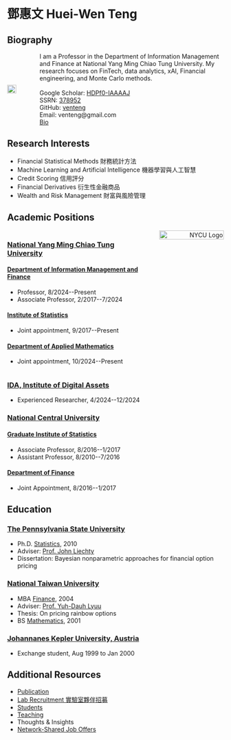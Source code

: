# 鄧惠文 Huei-Wen Teng 

## Biography  

<div style="display: flex; align-items: center;">
  <img src="https://i.imgur.com/K3qUn90.jpg" style="width: 38%; margin-right: 20px;"/>
  <div>
    I am a Professor in the Department of Information Management and Finance at National Yang Ming Chiao Tung University. My research focuses on FinTech, data analytics, xAI, Financial engineering, and Monte Carlo methods. <br><br> 
      Google Scholar: <a href="https://scholar.google.com/citations?user=HDPf0-IAAAAJ&hl=en">HDPf0-IAAAAJ</a><br>  
    SSRN: <a href="https://papers.ssrn.com/sol3/cf_dev/AbsByAuth.cfm?per_id=3789459">378952</a><br>  
    GitHub: <a href="https://github.com/venteng">venteng</a><br>  
    Email: venteng@gmail.com<br>  
    <a href="https://venteng.github.io/bio.html">Bio</a>
  </div>
</div>


## Research Interests

- Financial Statistical Methods 財務統計方法
- Machine Learning and Artificial Intelligence 機器學習與人工智慧
- Credit Scoring 信用評分
- Financial Derivatives 衍生性金融商品
- Wealth and Risk Management 財富與風險管理

## Academic Positions

<div style="display: flex; justify-content: space-between; align-items: flex-start; flex-wrap: nowrap;">
  <div style="width: 62%;">
    <h3><a href="https://www.nycu.edu.tw/">National Yang Ming Chiao Tung University</a></h3>    
    <h4><a href="https://imf.nctu.edu.tw/">Department of Information Management and Finance</a></h4>
    <ul>
      <li>Professor, 8/2024--Present</li>
      <li>Associate Professor, 2/2017--7/2024</li>
    </ul>    
    <h4><a href="https://stat.nycu.edu.tw/">Institute of Statistics</a></h4>
    <ul>
      <li>Joint appointment, 9/2017--Present</li>
    </ul>
    <h4><a href="https://www.math.nycu.edu.tw/">Department of Applied Mathematics</a></h4>
    <ul>
      <li>Joint appointment, 10/2024--Present</li>
    </ul>

  </div>  
  <div style="width: 38%; text-align: right;">
    <img src="https://github.com/user-attachments/assets/a38b8893-c895-4fbe-bd08-57e2c4268258" alt="NYCU Logo" style="width: 100%; max-width: 150px;"/>
  </div>
</div>


### [IDA, Institute of Digital Assets](https://ida.ase.ro)

- Experienced Researcher, 4/2024--12/2024

### [National Central University](https://www.ncu.edu.tw)

####  [Graduate Institute of Statistics](http://www.stat.ncu.edu.tw/)

- Associate Professor, 8/2016--1/2017
- Assistant Professor, 8/2010--7/2016

#### [Department of Finance](https://fm.mgt.ncu.edu.tw/zh-TW)
- Joint Appointment, 8/2016--1/2017

## Education

### [The Pennsylvania State University](https://www.psu.edu/)

- Ph.D. [Statistics](https://science.psu.edu/stat), 2010
- Adviser: [Prof. John Liechty](http://www.personal.psu.edu/faculty/j/c/jcl12/)
- Dissertation: Bayesian nonparametric approaches for financial option pricing


### [National Taiwan University](https://www.ntu.edu.tw/)

- MBA [Finance](https://management.ntu.edu.tw/Fin), 2004
- Adviser: [Prof. Yuh-Dauh Lyuu](https://www.csie.ntu.edu.tw/~lyuu/)
- Thesis: On pricing rainbow options
- BS [Mathematics](http://www.math.ntu.edu.tw/),  2001

### [Johannanes Kepler University, Austria](https://www.jku.at)
- Exchange student, Aug 1999 to Jan 2000

<!---
## Education 

<div style="display: flex; justify-content: space-between; align-items: flex-start; flex-wrap: nowrap;">
  <div style="width: 62%;">
    <h3><a href="https://www.psu.edu/">The Pennsylvania State University</a></h3>    
      <h4><a href="https://science.psu.edu/stat">Statistics</a>, Ph.D. 2010</h4>
    <ul>
      <li>Adviser: <a href="http://www.personal.psu.edu/faculty/j/c/jcl12/">Prof. John Liechty</a></li>
      <li>Dissertation: Bayesian nonparametric approaches for financial option pricing</li>
    </ul>
  </div>  
  <div style="width: 38%; text-align: right;">
    <img src="https://github.com/user-attachments/assets/b8720259-643c-4662-836e-21cb1b220682" alt="PSU Logo" style="width: 100%; max-width: 150px;"/>
  </div>
</div>

<div style="display: flex; justify-content: space-between; align-items: flex-start; flex-wrap: nowrap;">
  <div style="width: 62%;">
    <h3><a href="https://www.ntu.edu.tw/">National Taiwan University</a></h3>    
    <h4><a href="https://management.ntu.edu.tw/Fin">Finance</a>, MBA 2004</h4>
    <ul>
      <li>Adviser: <a href="https://www.csie.ntu.edu.tw/~lyuu/">Prof. Yuh-Dauh Lyuu</a></li>
      <li>Thesis: On pricing rainbow options</li>
    </ul>    
    <h4><a href="http://www.math.ntu.edu.tw/">Mathematics</a>, BS 2001</h4>
  </div>  
  <div style="width: 38%; text-align: right;">
    <img src="https://github.com/user-attachments/assets/a2cdde62-09e2-485e-a64c-5f63b023994b" alt="NTU Logo" style="width: 100%; max-width: 150px;"/>
  </div>
</div>
--->

<!---
## Upcoming Events
- Dec 5-6, 2024 [The Fourth Yushan Conference 第四屆玉山會議 ](https://yushan-conference.notion.site/4th-Yushan-Conference-9e9d4beb98e64e5c928e5e0680c80d67)
- Dec 10, 2024 研究領域說明會 12:30 - 13:00 管理一館417教室 
--->


## Additional Resources
- [Publication](https://venteng.github.io/Publication.html)
- [Lab Recruitment 實驗室夥伴招募](https://venteng.github.io/LAB_Recruitment/README.html)
- [Students](https://venteng.github.io/LAB_Recruitment/Students.html)
- [Teaching](https://venteng.github.io/Teaching/README.html)
- Thoughts & Insights
- [Network-Shared Job Offers](https://venteng.github.io/Opportunities.html)


<!---
Prism Financial Analystics

## Teaching 
 [鄧惠文／Metaverse! 前進元宇宙](https://hackmd.io/RyNu7V3nToaT6Qb2WQujjw?both)-- Statistics
- Mathematical Statistics
- Machine Learning & FinTech

## 觀點分享 (Thoughts & Insights)

- [鄧惠文/台灣精算師職涯發展與前景 (Oct 19, 2024)](https://hackmd.io/@hwteng/BkDmb-xlkl)
- [鄧惠文/我怎麼轉換跑道，從數學系變成財金所的呢？](https://hackmd.io/7XkdaE4yRAKAs2FIiEG5Lw)
- [鄧惠文/資財系大一新鮮人可能會想知道的？](https://hackmd.io/7XkdaE4yRAKAs2FIiEG5Lw)
- [鄧惠文/碩士生可能會想知道的?](https://hackmd.io/7XA3UFoCRjqT1kW6E4HZbw)
- [鄧惠文/導生分享](https://hackmd.io/nf4uLb40TUW2axK_jCLQLA)
-->

